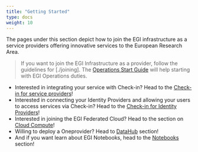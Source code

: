 ```yaml
---
title: "Getting Started"
type: docs
weight: 10
---
```


The pages under this section depict how to join the EGI infrastructure as a
service providers offering innovative services to the European Research Area.

> If you want to join the EGI Infrastructure as a provider, follow the
> guidelines for [./joining]. The
> [Operations Start Guide](./operations-start-guide) will help starting with EGI
> Operations duties.

- Interested in integrating your service with Check-in? Head to the
  [Check-in for service providers](../check-in/sp)!
- Interested in connecting your Identity Providers and allowing your users to
  access services via Check-in? Head to the
  [Check-in for Identity Providers](../check-in/idp)!
- Interested in joining the EGI Federated Cloud? Head to the section on
  [Cloud Compute](../cloud-compute)!
- Willing to deploy a Oneprovider? Head to [DataHub](../datahub) section!
- And if you want learn about EGI Notebooks, head to the
  [Notebooks](../notebooks) section!
